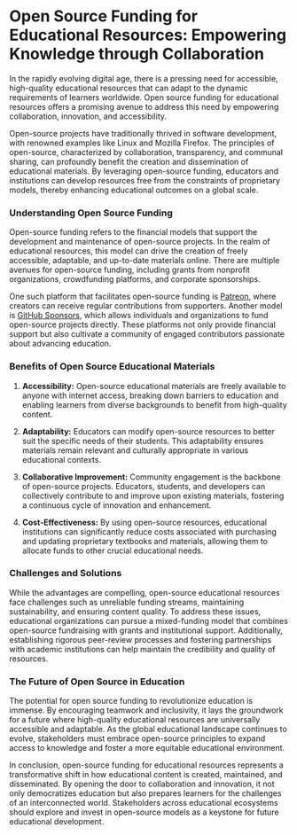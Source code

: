 # Open Source Funding for Educational Resources: Empowering Knowledge through Collaboration

In the rapidly evolving digital age, there is a pressing need for accessible, high-quality educational resources that can adapt to the dynamic requirements of learners worldwide. Open source funding for educational resources offers a promising avenue to address this need by empowering collaboration, innovation, and accessibility.

Open-source projects have traditionally thrived in software development, with renowned examples like Linux and Mozilla Firefox. The principles of open-source, characterized by collaboration, transparency, and communal sharing, can profoundly benefit the creation and dissemination of educational materials. By leveraging open-source funding, educators and institutions can develop resources free from the constraints of proprietary models, thereby enhancing educational outcomes on a global scale.

### Understanding Open Source Funding

Open-source funding refers to the financial models that support the development and maintenance of open-source projects. In the realm of educational resources, this model can drive the creation of freely accessible, adaptable, and up-to-date materials online. There are multiple avenues for open-source funding, including grants from nonprofit organizations, crowdfunding platforms, and corporate sponsorships.

One such platform that facilitates open-source funding is [Patreon](https://www.patreon.com/), where creators can receive regular contributions from supporters. Another model is [GitHub Sponsors](https://github.com/sponsors), which allows individuals and organizations to fund open-source projects directly. These platforms not only provide financial support but also cultivate a community of engaged contributors passionate about advancing education.

### Benefits of Open Source Educational Materials

1. **Accessibility:** Open-source educational materials are freely available to anyone with internet access, breaking down barriers to education and enabling learners from diverse backgrounds to benefit from high-quality content.

2. **Adaptability:** Educators can modify open-source resources to better suit the specific needs of their students. This adaptability ensures materials remain relevant and culturally appropriate in various educational contexts.

3. **Collaborative Improvement:** Community engagement is the backbone of open-source projects. Educators, students, and developers can collectively contribute to and improve upon existing materials, fostering a continuous cycle of innovation and enhancement.

4. **Cost-Effectiveness:** By using open-source resources, educational institutions can significantly reduce costs associated with purchasing and updating proprietary textbooks and materials, allowing them to allocate funds to other crucial educational needs.

### Challenges and Solutions

While the advantages are compelling, open-source educational resources face challenges such as unreliable funding streams, maintaining sustainability, and ensuring content quality. To address these issues, educational organizations can pursue a mixed-funding model that combines open-source fundraising with grants and institutional support. Additionally, establishing rigorous peer-review processes and fostering partnerships with academic institutions can help maintain the credibility and quality of resources.

### The Future of Open Source in Education

The potential for open source funding to revolutionize education is immense. By encouraging teamwork and inclusivity, it lays the groundwork for a future where high-quality educational resources are universally accessible and adaptable. As the global educational landscape continues to evolve, stakeholders must embrace open-source principles to expand access to knowledge and foster a more equitable educational environment.

In conclusion, open-source funding for educational resources represents a transformative shift in how educational content is created, maintained, and disseminated. By opening the door to collaboration and innovation, it not only democratizes education but also prepares learners for the challenges of an interconnected world. Stakeholders across educational ecosystems should explore and invest in open-source models as a keystone for future educational development.